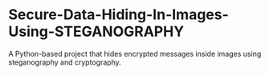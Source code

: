 # Secure-Data-Hiding-In-Images-Using-STEGANOGRAPHY
A Python-based project that hides encrypted messages inside images using steganography and cryptography.
